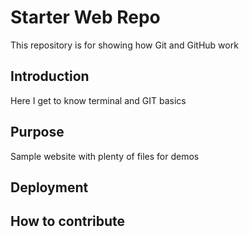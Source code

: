 # Starter Web Repo

This repository is for showing how Git and GitHub work

## Introduction
Here I get to know terminal and GIT basics

## Purpose

Sample website with plenty of files for demos

## Deployment

## How to contribute 
